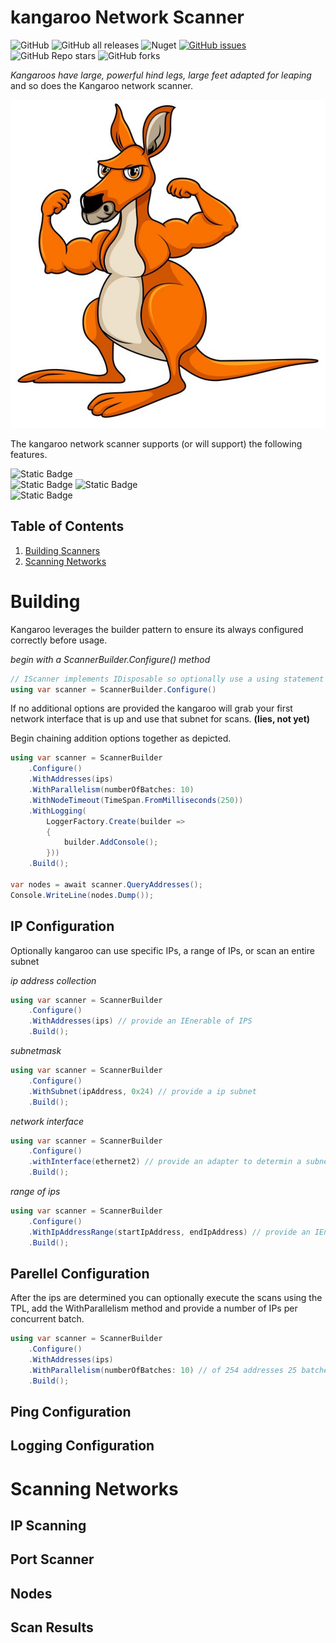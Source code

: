 # kangaroo Network Scanner
![GitHub](https://img.shields.io/github/license/ewilliams0305/kangaroo) 
![GitHub all releases](https://img.shields.io/github/downloads/ewilliams0305/kangaroo/total) 
![Nuget](https://img.shields.io/nuget/dt/kangaroo)
[![GitHub issues](https://img.shields.io/github/issues/ewilliams0305/kangaroo)](https://github.com/ewilliams0305/kangaroo/issues)
![GitHub Repo stars](https://img.shields.io/github/stars/ewilliams0305/kangaroo?style=social)
![GitHub forks](https://img.shields.io/github/forks/ewilliams0305/kangaroo?style=social)

*Kangaroos have large, powerful hind legs, large feet adapted for leaping* and so does the Kangaroo network scanner. 

![Readme Image](./IMG_2728.jpeg)

The kangaroo network scanner supports (or will support) the following features. 

![Static Badge](https://img.shields.io/badge/IP-SCAN-blue)  
![Static Badge](https://img.shields.io/badge/PORT-SCAN-green)
![Static Badge](https://img.shields.io/badge/NODE-SCAN-blue)   
![Static Badge](https://img.shields.io/badge/PARELLEL-SCAN-blue)   

## Table of Contents
1. [Building Scanners](#Building)
2. [Scanning Networks](#Scanning-Networks)

# Building
Kangaroo leverages the builder pattern to ensure its always configured correctly before usage. 

*begin with a ScannerBuilder.Configure() method*
``` csharp
// IScanner implements IDisposable so optionally use a using statement
using var scanner = ScannerBuilder.Configure()
```
If no additional options are provided the kangaroo will grab your first network interface that is up and use that subnet for scans. **(lies, not yet)**

Begin chaining addition options together as depicted. 

``` csharp
using var scanner = ScannerBuilder
    .Configure()
    .WithAddresses(ips)
    .WithParallelism(numberOfBatches: 10)
    .WithNodeTimeout(TimeSpan.FromMilliseconds(250))
    .WithLogging(
        LoggerFactory.Create(builder =>
        {
            builder.AddConsole();
        }))
    .Build();

var nodes = await scanner.QueryAddresses();
Console.WriteLine(nodes.Dump());
```

## IP Configuration
Optionally kangaroo can use specific IPs, a range of IPs, or scan an entire subnet

*ip address collection*
``` csharp
using var scanner = ScannerBuilder
    .Configure()
    .WithAddresses(ips) // provide an IEnerable of IPS
    .Build();
```
*subnetmask*
``` csharp
using var scanner = ScannerBuilder
    .Configure()
    .WithSubnet(ipAddress, 0x24) // provide a ip subnet
    .Build();
```

*network interface*
``` csharp
using var scanner = ScannerBuilder
    .Configure()
    .withInterface(ethernet2) // provide an adapter to determin a subnet
    .Build();
```

*range of ips*
``` csharp
using var scanner = ScannerBuilder
    .Configure()
    .WithIpAddressRange(startIpAddress, endIpAddress) // provide an IEnerable of IPS
    .Build();
```

## Parellel Configuration

After the ips are determined you can optionally execute the scans using the TPL, add the WithParallelism 
method and provide a number of IPs per concurrent batch. 
``` csharp
using var scanner = ScannerBuilder
    .Configure()
    .WithAddresses(ips)
    .WithParallelism(numberOfBatches: 10) // of 254 addresses 25 batches or 
    .Build();
```

## Ping Configuration

## Logging Configuration


# Scanning Networks

## IP Scanning

## Port Scanner

## Nodes

## Scan Results


